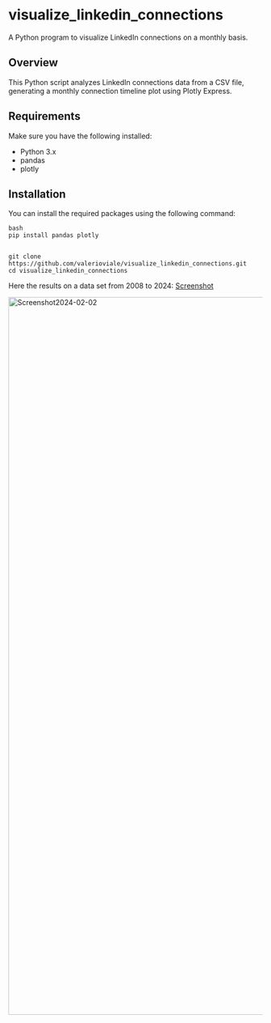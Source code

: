 # visualize_linkedin_connections
A Python program to visualize LinkedIn connections on a monthly basis.

## Overview

This Python script analyzes LinkedIn connections data from a CSV file, generating a monthly connection timeline plot using Plotly Express.

## Requirements

Make sure you have the following installed:

- Python 3.x
- pandas
- plotly

## Installation

You can install the required packages using the following command:
```
bash
pip install pandas plotly


git clone https://github.com/valerioviale/visualize_linkedin_connections.git
cd visualize_linkedin_connections
```

Here the results on a data set from 2008 to 2024:
[Screenshot](https://github.com/valerioviale/visualize_linkedin_connections/raw/main/screenshot.png)


<img width="1419" alt="Screenshot2024-02-02" src="https://github.com/valerioviale/visualize_linkedin_connections/assets/34212301/2396ba1f-0606-41e6-979c-73639f62ee8a">
